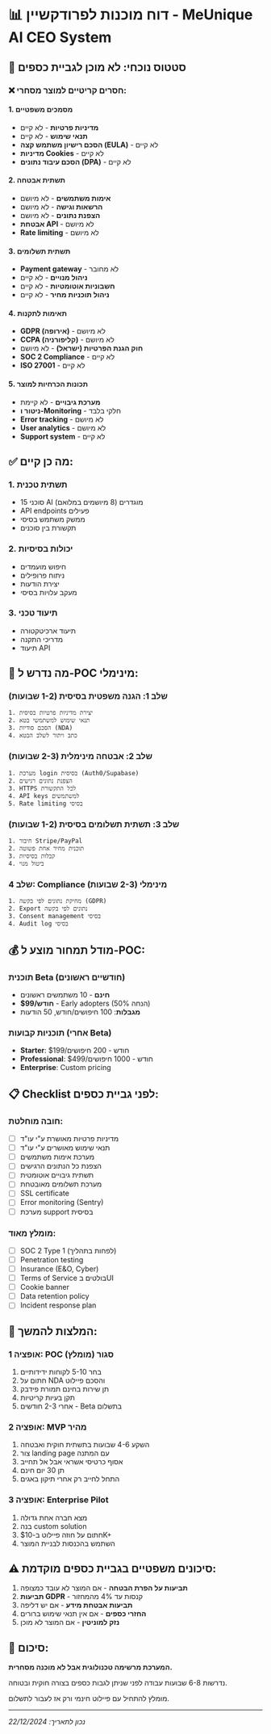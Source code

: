 # 📊 דוח מוכנות לפרודקשיין - MeUnique AI CEO System

## 🚨 סטטוס נוכחי: לא מוכן לגביית כספים

### ❌ חסרים קריטיים למוצר מסחרי:

#### 1. מסמכים משפטיים
- **מדיניות פרטיות** - לא קיים
- **תנאי שימוש** - לא קיים
- **הסכם רישיון משתמש קצה (EULA)** - לא קיים
- **מדיניות Cookies** - לא קיים
- **הסכם עיבוד נתונים (DPA)** - לא קיים

#### 2. תשתית אבטחה
- **אימות משתמשים** - לא מיושם
- **הרשאות וגישה** - לא מיושם
- **הצפנת נתונים** - לא מיושם
- **אבטחת API** - לא מיושם
- **Rate limiting** - לא מיושם

#### 3. תשתית תשלומים
- **Payment gateway** - לא מחובר
- **ניהול מנויים** - לא קיים
- **חשבוניות אוטומטיות** - לא קיים
- **ניהול תוכניות מחיר** - לא קיים

#### 4. תאימות לתקנות
- **GDPR (אירופה)** - לא מיושם
- **CCPA (קליפורניה)** - לא מיושם
- **חוק הגנת הפרטיות (ישראל)** - לא מיושם
- **SOC 2 Compliance** - לא קיים
- **ISO 27001** - לא קיים

#### 5. תכונות הכרחיות למוצר
- **מערכת גיבויים** - לא קיימת
- **ניטור ו-Monitoring** - חלקי בלבד
- **Error tracking** - לא מיושם
- **User analytics** - לא מיושם
- **Support system** - לא קיים

## ✅ מה כן קיים:

### 1. תשתית טכנית
- 15 סוכני AI מוגדרים (8 מיושמים במלואם)
- API endpoints פעילים
- ממשק משתמש בסיסי
- תקשורת בין סוכנים

### 2. יכולות בסיסיות
- חיפוש מועמדים
- ניתוח פרופילים
- יצירת הודעות
- מעקב עלויות בסיסי

### 3. תיעוד טכני
- תיעוד ארכיטקטורה
- מדריכי התקנה
- תיעוד API

## 🔧 מה נדרש ל-POC מינימלי:

### שלב 1: הגנה משפטית בסיסית (1-2 שבועות)
```
1. יצירת מדיניות פרטיות בסיסית
2. תנאי שימוש למשתמשי בטא
3. הסכם סודיות (NDA)
4. כתב ויתור לשלב הבטא
```

### שלב 2: אבטחה מינימלית (2-3 שבועות)
```
1. מערכת login בסיסית (Auth0/Supabase)
2. הצפנת נתונים רגישים
3. HTTPS לכל התקשורת
4. API keys למשתמשים
5. Rate limiting בסיסי
```

### שלב 3: תשתית תשלומים בסיסית (1-2 שבועות)
```
1. חיבור Stripe/PayPal
2. תוכנית מחיר אחת פשוטה
3. קבלות בסיסיות
4. ביטול מנוי
```

### שלב 4: Compliance מינימלי (2-3 שבועות)
```
1. מחיקת נתונים לפי בקשה (GDPR)
2. Export נתונים לפי בקשה
3. Consent management בסיסי
4. Audit log בסיסי
```

## 💰 מודל תמחור מוצע ל-POC:

### תוכנית Beta (חודשיים ראשונים)
- **חינם** - 10 משתמשים ראשונים
- **$99/חודש** - Early adopters (50% הנחה)
- **מגבלות**: 100 חיפושים/חודש, 50 הודעות

### תוכניות קבועות (אחרי Beta)
- **Starter**: $199/חודש - 200 חיפושים
- **Professional**: $499/חודש - 1000 חיפושים
- **Enterprise**: Custom pricing

## 📋 Checklist לפני גביית כספים:

### חובה מוחלטת:
- [ ] מדיניות פרטיות מאושרת ע"י עו"ד
- [ ] תנאי שימוש מאושרים ע"י עו"ד
- [ ] מערכת אימות משתמשים
- [ ] הצפנת כל הנתונים הרגישים
- [ ] תשתית גיבויים אוטומטית
- [ ] מערכת תשלומים מאובטחת
- [ ] SSL certificate
- [ ] Error monitoring (Sentry)
- [ ] מערכת support בסיסית

### מומלץ מאוד:
- [ ] SOC 2 Type 1 (לפחות בתהליך)
- [ ] Penetration testing
- [ ] Insurance (E&O, Cyber)
- [ ] Terms of Service בולטים בUI
- [ ] Cookie banner
- [ ] Data retention policy
- [ ] Incident response plan

## 🚀 המלצות להמשך:

### אופציה 1: POC סגור (מומלץ)
1. בחר 5-10 לקוחות ידידותיים
2. חתום על NDA והסכם פיילוט
3. תן שירות בחינם תמורת פידבק
4. תקן בעיות קריטיות
5. אחרי 2-3 חודשים - Beta בתשלום

### אופציה 2: MVP מהיר
1. השקע 4-6 שבועות בתשתית חוקית ואבטחה
2. צור landing page עם המתנה
3. אסוף כרטיסי אשראי אבל אל תחייב
4. תן 30 יום חינם
5. התחל לחייב רק אחרי תיקון באגים

### אופציה 3: Enterprise Pilot
1. מצא חברה אחת גדולה
2. בנה custom solution
3. חתום על חוזה פיילוט ב-$10K+
4. השתמש בהכנסות לבניית המוצר

## ⚠️ סיכונים משפטיים בגביית כספים מוקדמת:

1. **תביעות על הפרת הבטחה** - אם המוצר לא עובד כמצופה
2. **תביעות GDPR** - קנסות עד 4% מהמחזור
3. **תביעות אבטחת מידע** - אם יש דליפה
4. **החזרי כספים** - אם אין תנאי שימוש ברורים
5. **נזק למוניטין** - אם המוצר לא מוכן

## 📌 סיכום:

**המערכת מרשימה טכנולוגית אבל לא מוכנה מסחרית.**

נדרשות 6-8 שבועות עבודה לפני שניתן לגבות כספים בצורה חוקית ובטוחה.

מומלץ להתחיל עם פיילוט חינמי ורק אז לעבור לתשלום.

---

*נכון לתאריך: 22/12/2024* 